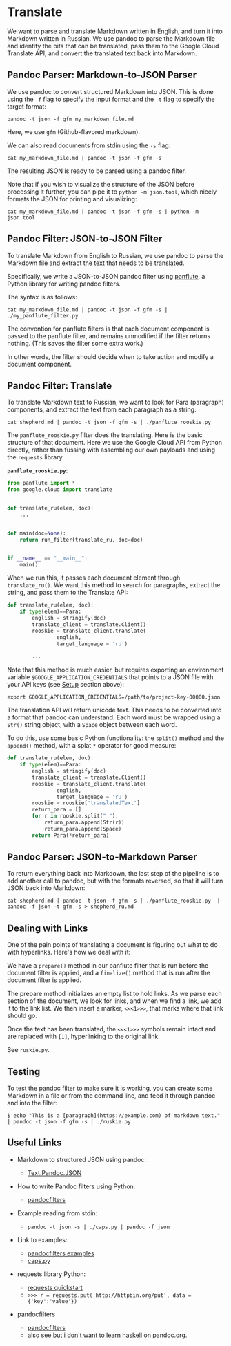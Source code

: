 # Translate

We want to parse and translate Markdown written
in English, and turn it into Markdown written in 
Russian. We use pandoc to parse the Markdown file
and identify the bits that can be translated,
pass them to the Google Cloud Translate API,
and convert the translated text back into
Markdown.

## Pandoc Parser: Markdown-to-JSON Parser

We use pandoc to convert structured Markdown into JSON.
This is done using the `-f` flag to specify the input format
and the `-t` flag to specify the target format:

```text
pandoc -t json -f gfm my_markdown_file.md
```

Here, we use `gfm` (Github-flavored markdown).

We can also read documents from stdin using the `-s` flag:

```text
cat my_markdown_file.md | pandoc -t json -f gfm -s 
```

The resulting JSON is ready to be parsed using a pandoc filter.

Note that if you wish to visualize the structure of the JSON
before processing it further, you can pipe it to `python -m json.tool`,
which nicely formats the JSON for printing and visualizing:

```text
cat my_markdown_file.md | pandoc -t json -f gfm -s | python -m json.tool 
```


## Pandoc Filter: JSON-to-JSON Filter

To translate Markdown from English to Russian,
we use pandoc to parse the Markdown file and 
extract the text that needs to be translated.

Specifically, we write a JSON-to-JSON pandoc filter
using [panflute](http://scorreia.com/software/panflute/index.html),
a Python library for writing pandoc filters.

The syntax is as follows:

```text
cat my_markdown_file.md | pandoc -t json -f gfm -s | ./my_panflute_filter.py 
```

The convention for panflute filters is that each document component
is passed to the panflute filter, and remains unmodified if the filter
returns nothing. (This saves the filter some extra work.)

In other words, the filter should decide when to take action and 
modify a document component.


## Pandoc Filter: Translate

To translate Markdown text to Russian, we want to look for 
Para (paragraph) components, and extract the text from 
each paragraph as a string.

```text
cat shepherd.md | pandoc -t json -f gfm -s | ./panflute_rooskie.py 
```


The `panflute_rooskie.py` filter does the translating.
Here is the basic structure of that document.
Here we use the Google Cloud API from Python directly,
rather than fussing with assembling our own payloads
and using the `requests` library.

**`panflute_rooskie.py`:**

```python
from panflute import *
from google.cloud import translate


def translate_ru(elem, doc):
    ...


def main(doc=None):
    return run_filter(translate_ru, doc=doc)


if __name__ == "__main__":
    main()
```

When we run this, it passes each document element through
`translate_ru()`. We want this method to search for 
paragraphs, extract the string, and pass them to the 
Translate API:

```python
def translate_ru(elem, doc):
    if type(elem)==Para:
        english = stringify(doc)
        translate_client = translate.Client()
        rooskie = translate_client.translate(
                english,
                target_language = 'ru')
        
        ...
```

Note that this method is much easier, but requires
exporting an environment variable `$GOOGLE_APPLICATION_CREDENTIALS`
that points to a JSON file with your API keys
(see [Setup](#setup) section above):

```
export GOOGLE_APPLICATION_CREDENTIALS=/path/to/project-key-00000.json
```

The translation API will return unicode text. This needs to be 
converted into a format that pandoc can understand. Each word 
must be wrapped using a `Str()` string object, with a `Space` 
object between each word.

To do this, use some basic Python functionality: the `split()`
method and the `append()` method, with a splat `*` operator for
good measure:

```python
def translate_ru(elem, doc):
    if type(elem)==Para:
        english = stringify(doc)
        translate_client = translate.Client()
        rooskie = translate_client.translate(
                english,
                target_language = 'ru')
        rooskie = rooskie['translatedText']
        return_para = []
        for r in rooskie.split(" "):
            return_para.append(Str(r))
            return_para.append(Space)
        return Para(*return_para)
```


## Pandoc Parser: JSON-to-Markdown Parser

To return everything back into Markdown, the last step of the pipeline
is to add another call to pandoc, but with the formats reversed, so that
it will turn JSON back into Markdown:

```text
cat shepherd.md | pandoc -t json -f gfm -s | ./panflute_rooskie.py  | pandoc -f json -t gfm -s > shepherd_ru.md
```


## Dealing with Links

One of the pain points of translating a document is figuring out 
what to do with hyperlinks. Here's how we deal with it:

We have a `prepare()` method in our panflute filter that is run 
before the document filter is applied, and a `finalize()` method
that is run after the document filter is applied.

The prepare method initializes an empty list to hold links.
As we parse each section of the document, we look for 
links, and when we find a link, we add it to the 
link list. We then insert a marker, `<<<1>>>`, that
marks where that link should go.

Once the text has been translated, the `<<<1>>>` symbols
remain intact and are replaced with `[1]`, hyperlinking 
to the original link.

See `ruskie.py`.


## Testing

To test the pandoc filter to make sure it is working, you can 
create some Markdown in a file or from the command line, and feed it
through pandoc and into the filter:

```
$ echo "This is a [paragraph](https://example.com) of markdown text." | pandoc -t json -f gfm -s | ./ruskie.py
```


## Useful Links

* Markdown to structured JSON using pandoc: 
    * [Text.Pandoc.JSON](https://hackage.haskell.org/package/pandoc-types-1.17.4.2/docs/Text-Pandoc-JSON.html)

* How to write Pandoc filters using Python: 
    * [pandocfilters](https://pypi.org/project/pandocfilters/)

* Example reading from stdin:
    * `pandoc -t json -s | ./caps.py | pandoc -f json`

* Link to examples:
    * [pandocfilters examples](https://github.com/jgm/pandocfilters/tree/master/examples)
    * [caps.py](https://github.com/jgm/pandocfilters/blob/master/examples/caps.py)

* requests library Python:
    * [requests quickstart](http://docs.python-requests.org/en/latest/user/quickstart/)
    * `>>> r = requests.put('http://httpbin.org/put', data = {'key':'value'})`

* pandocfilters
    * [pandocfilters](https://github.com/jgm/pandocfilters)
    * also see [but i don't want to learn haskell](http://pandoc.org/filters.html#but-i-dont-want-to-learn-haskell) on pandoc.org.


